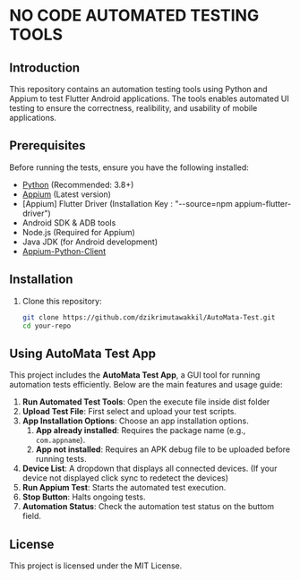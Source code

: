 # NO CODE AUTOMATED TESTING TOOLS

## Introduction
This repository contains an automation testing tools using Python and Appium to test Flutter Android applications. The tools enables automated UI testing to ensure the correctness, realibility, and usability of mobile applications.

## Prerequisites
Before running the tests, ensure you have the following installed:
- [Python](https://www.python.org/downloads/) (Recommended: 3.8+)
- [Appium](http://appium.io/) (Latest version)
- [Appium] Flutter Driver (Installation Key : "--source=npm appium-flutter-driver")
- Android SDK & ADB tools
- Node.js (Required for Appium)
- Java JDK (for Android development)
- [Appium-Python-Client](https://github.com/appium/python-client)

## Installation
1. Clone this repository:
   ```sh
   git clone https://github.com/dzikrimutawakkil/AutoMata-Test.git
   cd your-repo
   ```

## Using AutoMata Test App
This project includes the **AutoMata Test App**, a GUI tool for running automation tests efficiently. Below are the main features and usage guide:

1. **Run Automated Test Tools**: Open the execute file inside dist folder
2. **Upload Test File**: First select and upload your test scripts.
3. **App Installation Options**: Choose an app installation options.
    1. **App already installed**: Requires the package name (e.g., `com.appname`).
    2. **App not installed**: Requires an APK debug file to be uploaded before running tests.
4. **Device List**: A dropdown that displays all connected devices. (If your device not displayed click sync to redetect the devices)
6. **Run Appium Test**: Starts the automated test execution.
7. **Stop Button**: Halts ongoing tests.
7. **Automation Status**: Check the automation test status on the buttom field.

## License
This project is licensed under the MIT License.